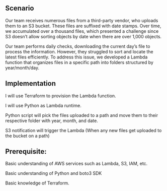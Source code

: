 Scenario
---------
Our team receives numerous files from a third-party vendor, who uploads them to an S3 bucket. These files are suffixed with date stamps. Over time, we accumulated over a thousand files, which presented a challenge since S3 doesn’t allow sorting objects by date when there are over 1,000 objects.

Our team performs daily checks, downloading the current day’s file to process the information. However, they struggled to sort and locate the latest files efficiently. To address this issue, we developed a Lambda function that organizes files in a specific path into folders structured by year/month/day.

Implementation
---------------
I will use Terraform to provision the Lambda function.

I will use Python as Lambda runtime.

Python script will pick the files uploaded to a path and move them to their respective folder with year, month, and date.

S3 notification will trigger the Lambda (When any new files get uploaded to the bucket on a path)


Prerequisite:
-------------

Basic understanding of AWS services such as Lambda, S3, IAM, etc.

Basic understanding of Python and boto3 SDK

Basic knowledge of Terraform.
